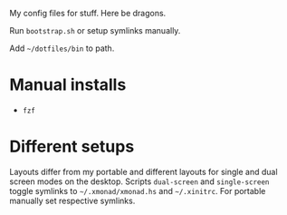My config files for stuff. Here be dragons.

Run `bootstrap.sh` or setup symlinks manually.

Add `~/dotfiles/bin` to path.

# Manual installs

- `fzf`

# Different setups

Layouts differ from my portable and different layouts for single and dual screen modes on the desktop. Scripts `dual-screen` and `single-screen` toggle symlinks to `~/.xmonad/xmonad.hs` and `~/.xinitrc`. For portable manually set respective symlinks.
